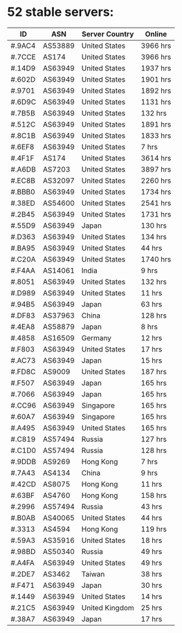 # 52 stable servers:

| ID | ASN | Server Country | Online |
| ------ | ------ | ------ | ------ |
| #.9AC4 | AS53889 | United States | 3966 hrs |
| #.7CCE | AS174 | United States | 3966 hrs |
| #.14D9 | AS63949 | United States | 1937 hrs |
| #.602D | AS63949 | United States | 1901 hrs |
| #.9701 | AS63949 | United States | 1892 hrs |
| #.6D9C | AS63949 | United States | 1131 hrs |
| #.7B5B | AS63949 | United States | 132 hrs |
| #.512C | AS63949 | United States | 1891 hrs |
| #.8C1B | AS63949 | United States | 1833 hrs |
| #.6EF8 | AS63949 | United States | 7 hrs |
| #.4F1F | AS174 | United States | 3614 hrs |
| #.A6DB | AS7203 | United States | 3897 hrs |
| #.EC8B | AS32097 | United States | 2260 hrs |
| #.BBB0 | AS63949 | United States | 1734 hrs |
| #.38ED | AS54600 | United States | 2541 hrs |
| #.2B45 | AS63949 | United States | 1731 hrs |
| #.55D9 | AS63949 | Japan | 130 hrs |
| #.D363 | AS63949 | United States | 134 hrs |
| #.BA95 | AS63949 | United States | 44 hrs |
| #.C20A | AS63949 | United States | 1740 hrs |
| #.F4AA | AS14061 | India | 9 hrs |
| #.8051 | AS63949 | United States | 132 hrs |
| #.D989 | AS63949 | United States | 11 hrs |
| #.94B5 | AS63949 | Japan | 63 hrs |
| #.DF83 | AS37963 | China | 128 hrs |
| #.4EA8 | AS58879 | Japan | 8 hrs |
| #.4858 | AS16509 | Germany | 12 hrs |
| #.F803 | AS63949 | United States | 17 hrs |
| #.AC73 | AS63949 | Japan | 15 hrs |
| #.FD8C | AS9009 | United States | 187 hrs |
| #.F507 | AS63949 | Japan | 165 hrs |
| #.7066 | AS63949 | Japan | 165 hrs |
| #.CC96 | AS63949 | Singapore | 165 hrs |
| #.60A7 | AS63949 | Singapore | 165 hrs |
| #.A495 | AS63949 | United States | 165 hrs |
| #.C819 | AS57494 | Russia | 127 hrs |
| #.C1D0 | AS57494 | Russia | 128 hrs |
| #.9DDB | AS9269 | Hong Kong | 7 hrs |
| #.7A43 | AS4134 | China | 9 hrs |
| #.42CD | AS8075 | Hong Kong | 11 hrs |
| #.63BF | AS4760 | Hong Kong | 158 hrs |
| #.2996 | AS57494 | Russia | 43 hrs |
| #.B0AB | AS40065 | United States | 44 hrs |
| #.3313 | AS4594 | Hong Kong | 119 hrs |
| #.59A3 | AS35916 | United States | 18 hrs |
| #.98BD | AS50340 | Russia | 49 hrs |
| #.A4FA | AS63949 | United States | 49 hrs |
| #.2DE7 | AS3462 | Taiwan | 38 hrs |
| #.F471 | AS63949 | Japan | 30 hrs |
| #.1449 | AS63949 | United States | 14 hrs |
| #.21C5 | AS63949 | United Kingdom | 25 hrs |
| #.38A7 | AS63949 | Japan | 17 hrs |

